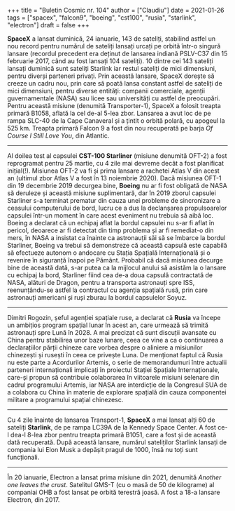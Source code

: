 +++
title = "Buletin Cosmic nr. 104"
author = ["Claudiu"]
date = 2021-01-26
tags = ["spacex", "falcon9", "boeing", "cst100", "rusia", "starlink", "electron"]
draft = false
+++

**SpaceX** a lansat duminică, 24 ianuarie, 143 de sateliți, stabilind astfel un nou record pentru numărul de sateliți lansați urcați pe orbită într-o singură lansare (recordul precedent era deținut de lansarea indiană PSLV-C37 din 15 februarie 2017, când au fost lansați 104 sateliți). 10 dintre cei 143 sateliți lansați duminică sunt sateliți Starlink iar restul sateliți de mici dimensiuni, pentru diverși parteneri privați. Prin această lansare, SpaceX dorește să creeze un cadru nou, prin care să poată lansa constant astfel de sateliți de mici dimensiuni, pentru diverse entități: companii comerciale, agenții guvernamentale (NASA) sau licee sau universități cu astfel de preocupări. Pentru această misiune (denumită Transporter-1), SpaceX a folosit treapta primară B1058, aflată la cel de-al 5-lea zbor. Lansarea a avut loc de pe rampa SLC-40 de la Cape Canaveral și a țintit o orbită polară, cu apogeul la 525 km. Treapta primară Falcon 9 a fost din nou recuperată pe barja _Of Course I Still Love You_, din Atlantic.

---

Al doilea test al capsulei **CST-100 Starliner** (misiune denumită OFT-2) a fost reprogramat pentru 25 martie, cu 4 zile mai devreme decât a fost planificat inițial(!). Misiunea OFT-2 va fi și prima lansare a rachetei Atlas V din acest an (ultimul zbor Atlas V a fost în 13 noiembrie 2020). Dacă misiunea OFT-1 din 19 decembrie 2019 decurgea bine, **Boeing** nu ar fi fost obligată de NASA să deruleze și această misiune suplimentară, dar în 2019 zborul capsulei Starliner s-a terminat prematur din cauza unei probleme de sincronizare a ceasului computerului de bord, lucru ce a dus la declanșarea propulsoarelor capsulei într-un moment în care acest eveniment nu trebuia să aibă loc. Boeing a declarat că un echipaj aflat la bordul capsulei nu s-ar fi aflat în pericol, deoarece ar fi detectat din timp problema și ar fi remediat-o din mers, în NASA a insistat ca înainte ca astronauții săi să se îmbarce la bordul Starliner, Boeing va trebui să demonstreze că această capsulă este capabilă să efectueze autonom o andocare cu Stația Spațială Internațională și o revenire în siguranță înapoi pe Pământ. Probabil că dacă misiunea decurge bine de această dată, s-ar putea ca la mijlocul anului să asistăm la o lansare cu echipaj la bord, Starliner fiind cea de-a doua capsulă contractată de NASA, alături de Dragon, pentru a transporta astronauți spre ISS, reenunțându-se astfel la contractul cu agenția spațială rusă, prin care astronauți americani și ruși zburau la bordul capsulelor Soyuz.

---

Dimitri Rogozin, șeful agenției spațiale ruse, a declarat că **Rusia** va începe un ambițios program spațial lunar în acest an, care urmează să trimită astronauți spre Lună în 2028. A mai precizat că sunt discuții avansate cu China pentru stabilirea unor baze lunare, ceea ce vine a ca o continuarea a declarațiilor părții chineze care vorbea despre o aliniere a misiunilor chinezești și rusești în ceea ce privește Luna. De menționat faptul că Rusia nu este parte a Acordurilor Artemis, o serie de memorandumuri între actualii parteneri internaționali implicați în proiectul Stației Spațiale Internaționale, care-și propun să contribuie colaborarea în viitoarele misiuni selenare din cadrul programului Artemis, iar NASA are interdicție de la Congresul SUA de a colabora cu China în materie de explorare spațială din cauza componentei militare a programului spațial chinezesc.

---

Cu 4 zile înainte de lansarea Transport-1, **SpaceX** a mai lansat alți 60 de sateliți **Starlink**, de pe rampa LC39A de la Kennedy Space Center. A fost ce-l dea-l 8-lea zbor pentru treapta primară B1051, care a fost și de această dată recuperată. După această lansare, numărul sateliților Starlink lansați de compania lui Elon Musk a depășit pragul de 1000, însă nu toți sunt funcționali.

---

În 20 ianuarie, Electron a lansat prima misiune din 2021, denumită _Another one leaves the crust_. Satelitul GMS-T (cu o masă de 50 de kilograme) al companiai OHB a fost lansat pe orbită terestră joasă. A fost a 18-a lansare Electron, din 2017.
